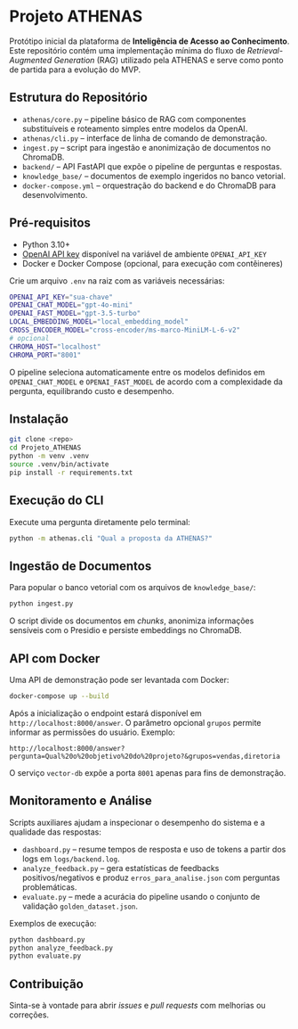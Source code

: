 # Projeto ATHENAS

Protótipo inicial da plataforma de **Inteligência de Acesso ao Conhecimento**. Este repositório contém uma implementação mínima do fluxo de *Retrieval-Augmented Generation* (RAG) utilizado pela ATHENAS e serve como ponto de partida para a evolução do MVP.

## Estrutura do Repositório

- `athenas/core.py` – pipeline básico de RAG com componentes substituíveis e
  roteamento simples entre modelos da OpenAI.
- `athenas/cli.py` – interface de linha de comando de demonstração.
- `ingest.py` – script para ingestão e anonimização de documentos no ChromaDB.
- `backend/` – API FastAPI que expõe o pipeline de perguntas e respostas.
- `knowledge_base/` – documentos de exemplo ingeridos no banco vetorial.
- `docker-compose.yml` – orquestração do backend e do ChromaDB para desenvolvimento.

## Pré-requisitos

- Python 3.10+
- [OpenAI API key](https://platform.openai.com/) disponível na variável de ambiente `OPENAI_API_KEY`
- Docker e Docker Compose (opcional, para execução com contêineres)

Crie um arquivo `.env` na raiz com as variáveis necessárias:

```bash
OPENAI_API_KEY="sua-chave"
OPENAI_CHAT_MODEL="gpt-4o-mini"
OPENAI_FAST_MODEL="gpt-3.5-turbo"
LOCAL_EMBEDDING_MODEL="local_embedding_model"
CROSS_ENCODER_MODEL="cross-encoder/ms-marco-MiniLM-L-6-v2"
# opcional
CHROMA_HOST="localhost"
CHROMA_PORT="8001"
```

O pipeline seleciona automaticamente entre os modelos definidos em
`OPENAI_CHAT_MODEL` e `OPENAI_FAST_MODEL` de acordo com a complexidade da
pergunta, equilibrando custo e desempenho.

## Instalação

```bash
git clone <repo>
cd Projeto_ATHENAS
python -m venv .venv
source .venv/bin/activate
pip install -r requirements.txt
```

## Execução do CLI

Execute uma pergunta diretamente pelo terminal:

```bash
python -m athenas.cli "Qual a proposta da ATHENAS?"
```

## Ingestão de Documentos

Para popular o banco vetorial com os arquivos de `knowledge_base/`:

```bash
python ingest.py
```

O script divide os documentos em *chunks*, anonimiza informações sensíveis com o Presidio e persiste embeddings no ChromaDB.

## API com Docker

Uma API de demonstração pode ser levantada com Docker:

```bash
docker-compose up --build
```

Após a inicialização o endpoint estará disponível em `http://localhost:8000/answer`. 
O parâmetro opcional `grupos` permite informar as permissões do usuário. Exemplo:

```
http://localhost:8000/answer?pergunta=Qual%20o%20objetivo%20do%20projeto?&grupos=vendas,diretoria
```

O serviço `vector-db` expõe a porta `8001` apenas para fins de demonstração.

## Monitoramento e Análise

Scripts auxiliares ajudam a inspecionar o desempenho do sistema e a qualidade das respostas:

- `dashboard.py` – resume tempos de resposta e uso de tokens a partir dos logs em `logs/backend.log`.
- `analyze_feedback.py` – gera estatísticas de feedbacks positivos/negativos e produz `erros_para_analise.json` com perguntas problemáticas.
- `evaluate.py` – mede a acurácia do pipeline usando o conjunto de validação `golden_dataset.json`.

Exemplos de execução:

```bash
python dashboard.py
python analyze_feedback.py
python evaluate.py
```

## Contribuição

Sinta-se à vontade para abrir *issues* e *pull requests* com melhorias ou correções.

